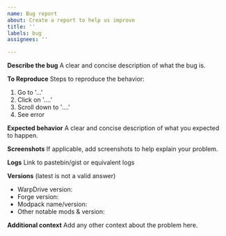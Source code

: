```yaml
---
name: Bug report
about: Create a report to help us improve
title: ''
labels: bug
assignees: ''

---
```


**Describe the bug**
A clear and concise description of what the bug is.

**To Reproduce**
Steps to reproduce the behavior:
1.  Go to '...'
2.  Click on '....'
3.  Scroll down to '....'
4.  See error

**Expected behavior**
A clear and concise description of what you expected to happen.

**Screenshots**
If applicable, add screenshots to help explain your problem.

**Logs**
Link to pastebin/gist or equivalent logs

**Versions** (latest is not a valid answer)
-   WarpDrive version: 
-   Forge version: 
-   Modpack name/version: 
-   Other notable mods & version: 

**Additional context**
Add any other context about the problem here.
